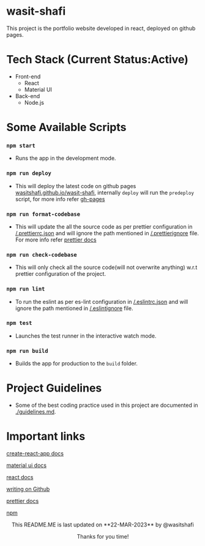 # wasit-shafi

This project is the portfolio website developed in react, deployed on github pages.

# Tech Stack (Current Status:Active)

- Front-end
  - React
  - Material UI
- Back-end
  - Node.js

# Some Available Scripts

### `npm start`

- Runs the app in the development mode.

### `npm run deploy`

- This will deploy the latest code on github pages [wasitshafi.github.io/wasit-shafi](https://wasitshafi.github.io/wasit-shafi), internally `deploy` will run the `predeploy` script, for more info refer [gh-pages](https://create-react-app.dev/docs/deployment/#github-pages)

### `npm run format-codebase`

- This will update the all the source code as per prettier configuration in [/.prettierrc.json](.prettierrc.json) and will ignore the path mentioned in [/.prettierignore](/.prettierignore) file. For more info refer [prettier docs](https://prettier.io/docs/en/options.html)

### `npm run check-codebase`

- This will only check all the source code(will not overwrite anything) w.r.t prettier configuration of the project.

### `npm run lint`

- To run the eslint as per es-lint configuration in [/.eslintrc.json](/.eslintrc.json) and will ignore the path mentioned in [/.eslintignore](/.eslintignore) file.

### `npm test`

- Launches the test runner in the interactive watch mode.

### `npm run build`

- Builds the app for production to the `build` folder.

# Project Guidelines

- Some of the best coding practice used in this project are documented in [./guidelines.md](./guidelines.md).

# Important links

[create-react-app docs](https://create-react-app.dev/docs/getting-started/)

[material ui docs](https://mui.com/material-ui/getting-started/overview/)

[react docs](https://legacy.reactjs.org/docs/getting-started.html)

[writing on Github](https://docs.github.com/en/get-started/writing-on-github/getting-started-with-writing-and-formatting-on-github/basic-writing-and-formatting-syntax)

[prettier docs](https://prettier.io/docs/en/options.html)

[npm](https://www.npmjs.com/)
[]()

[]()

[]()

<p align='center'>This README.ME is last updated on **22-MAR-2023** by @wasitshafi</p>
<p align='center'>Thanks for you time!</p>
